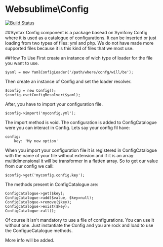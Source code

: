 Websublime\Config
========
[![Build Status](https://travis-ci.org/websublime/config.png?branch=master)](https://travis-ci.org/websublime/config)

##Syntax
Config component is a package basead on Symfony Config where it is used as a catalogue of configurations. It can be inserted or just loading from two types of files: yml and php. We do not have made more supported files because it is this kind of files that we most use.

##How To Use
First create an instance of wich type of loader for the file you want to use.

	$yaml = new YamlConfigLoader('/path/where/confg/will/be');
	
Then create an instance of Config and set the loader resolver.

	$config = new Config();
    $config->setConfigResolver($yaml);
    
After, you have to import your configuration file.

	$config->import('myconfig.yml');
	
The import method is void. The configuration is added to ConfigCatalogue were you can interact in Config. Lets say your config fil have:

	config:
		key: 'My new option'
		
When you import your configuration file it is registered in ConfigCatalogue with the name of your file without extension and if it is an array multidimensional it will be transformer in a flatten array. So to get our value from our config we call:

	$config->get('myconfig.config.key');
	
The methods present in ConfigCatalogue are:

	ConfigCatalogue->get($key);
	ConfigCatalogue->add($value, $key=null);
	ConfigCatalogue->remove($key);
	ConfigCatalogue->exist($key);
	ConfigCatalogue->all();
	
Of course it isn't mandatory to use a file of configurations. You can use it without one. Just instantiate the Config and you are rock and load to use the ConfigueCatalogue methods.

More info will be added.